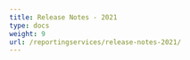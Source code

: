 ```yaml
---
title: Release Notes - 2021
type: docs
weight: 9
url: /reportingservices/release-notes-2021/
---
```



